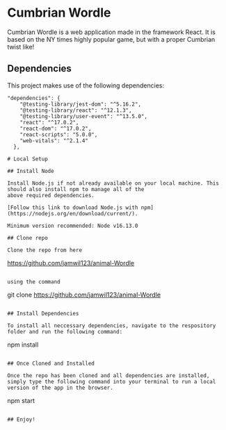 # Cumbrian Wordle

Cumbrian Wordle is a web application made in the framework React. It is based on the NY times highly popular game, but with a proper Cumbrian twist like!
## Dependencies

This project makes use of the following dependencies:

```
"dependencies": {
    "@testing-library/jest-dom": "^5.16.2",
    "@testing-library/react": "^12.1.3",
    "@testing-library/user-event": "^13.5.0",
    "react": "^17.0.2",
    "react-dom": "^17.0.2",
    "react-scripts": "5.0.0",
    "web-vitals": "^2.1.4"
  },

# Local Setup

## Install Node

Install Node.js if not already available on your local machine. This should also install npm to manage all of the
above required dependencies.

[Follow this link to download Node.js with npm](https://nodejs.org/en/download/current/).

Minimum version recommended: Node v16.13.0

## Clone repo

Clone the repo from here

```

https://github.com/jamwil123/animal-Wordle

```

using the command

```

git clone https://github.com/jamwil123/animal-Wordle

```

## Install Dependencies

To install all neccessary dependencies, navigate to the respository folder and run the following command:

```

npm install

```

## Once Cloned and Installed

Once the repo has been cloned and all dependencies are installed, simply type the following command into your terminal to run a local version of the app in the browser.

```

npm start

```

## Enjoy!
```
